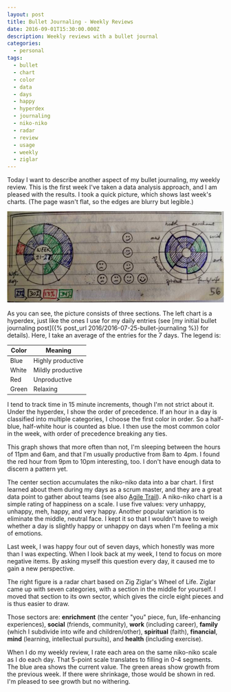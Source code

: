 ```yaml
---
layout: post
title: Bullet Journaling - Weekly Reviews
date: 2016-09-01T15:30:00.000Z
description: Weekly reviews with a bullet journal
categories:
  - personal
tags:
  - bullet
  - chart
  - color
  - data
  - days
  - happy
  - hyperdex
  - journaling
  - niko-niko
  - radar
  - review
  - usage
  - weekly
  - ziglar
---
```


Today I want to describe another aspect of my bullet journaling, my weekly review. This is the first week I've taken a data analysis approach, and I am pleased with the results. I took a quick picture, which shows last week's charts. (The page wasn't flat, so the edges are blurry but legible.)

![weekly review charts](/assets/weekly-review.jpg)

<!--more-->

 As you can see, the picture consists of three sections. The left chart is a hyperdex, just like the ones I use for my daily entries (see [my initial bullet journaling post]({% post_url 2016/2016-07-25-bullet-journaling %}) for details). Here, I take an average of the entries for the 7 days. The legend is:

Color | Meaning
----- | -----------------
Blue  | Highly productive
White | Mildly productive
Red   | Unproductive
Green | Relaxing

I tend to track time in 15 minute increments, though I'm not strict about it. Under the hyperdex, I show the order of precedence. If an hour in a day is classified into multiple categories, I choose the first color in order. So a half-blue, half-white hour is counted as blue. I then use the most common color in the week, with order of precedence breaking any ties.

This graph shows that more often than not, I'm sleeping between the hours of 11pm and 6am, and that I'm usually productive from 8am to 4pm. I found the red hour from 9pm to 10pm interesting, too. I don't have enough data to discern a pattern yet.

The center section accumulates the niko-niko data into a bar chart. I first learned about them during my days as a scrum master, and they are a great data point to gather about teams (see also [Agile Trail](http://agiletrail.com/2011/09/12/how-to-track-the-teams-mood-with-a-niko-niko-calendar/)). A niko-niko chart is a simple rating of happiness on a scale. I use five values: very unhappy, unhappy, meh, happy, and very happy. Another popular variation is to eliminate the middle, neutral face. I kept it so that I wouldn't have to weigh whether a day is slightly happy or unhappy on days when I'm feeling a mix of emotions.

Last week, I was happy four out of seven days, which honestly was more than I was expecting. When I look back at my week, I tend to focus on more negative items. By asking myself this question every day, it caused me to gain a new perspective.

The right figure is a radar chart based on Zig Ziglar's Wheel of Life. Ziglar came up with seven categories, with a section in the middle for yourself. I moved that section to its own sector, which gives the circle eight pieces and is thus easier to draw.

Those sectors are: **enrichment** (the center "you" piece, fun, life-enhancing experiences), **social** (friends, community), **work** (including career), **family** (which I subdivide into wife and children/other), **spiritual** (faith), **financial**, **mind** (learning, intellectual pursuits), and **health** (including exercise).

When I do my weekly review, I rate each area on the same niko-niko scale as I do each day. That 5-point scale translates to filling in 0-4 segments. The blue area shows the current value. The green areas show growth from the previous week. If there were shrinkage, those would be shown in red. I'm pleased to see growth but no withering.
